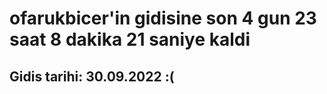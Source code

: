# ofarukbicer'in gidisine son 4 gun 23 saat 8 dakika 21 saniye kaldi

## Gidis tarihi: 30.09.2022 :(
